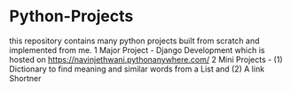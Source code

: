 # Python-Projects
this repository contains many python projects built from scratch and implemented from me.
1 Major Project - Django Development which is hosted on https://navinjethwani.pythonanywhere.com/
2 Mini Projects - (1) Dictionary to find meaning and similar words from a List and (2) A link Shortner
